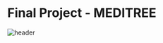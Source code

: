 # Final Project - MEDITREE

![header](https://capsule-render.vercel.app/api?type=transparent&color=auto&height=300&section=header&text=MEDITREE%20render&fontSize=90)
